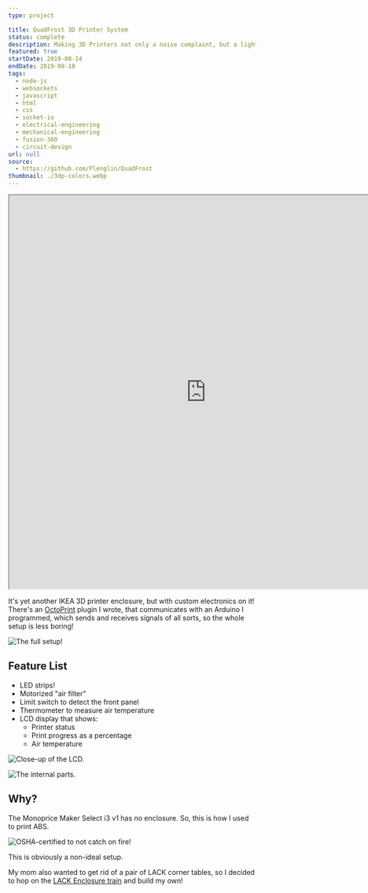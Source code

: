 ```yaml
---
type: project

title: QuadFrost 3D Printer System
status: complete
description: Making 3D Printers not only a noise complaint, but a light complaint too!
featured: true
startDate: 2019-08-14
endDate: 2019-08-18
tags:
  - node-js
  - websockets
  - javascript
  - html
  - css
  - socket-io
  - electrical-engineering
  - mechanical-engineering
  - fusion-360
  - circuit-design
url: null
source:
  - https://github.com/Plenglin/QuadFrost
thumbnail: ./3dp-colors.webp
---
```


<iframe src="https://scontent-sjc3-1.cdninstagram.com/v/t50.2886-16/68904847_424438101526920_2808151939383640760_n.mp4?efg=eyJ2ZW5jb2RlX3RhZyI6InZ0c192b2RfdXJsZ2VuLjcyMC5jYXJvdXNlbF9pdGVtLmRlZmF1bHQiLCJxZV9ncm91cHMiOiJbXCJpZ193ZWJfZGVsaXZlcnlfdnRzX290ZlwiXSJ9&_nc_ht=scontent-sjc3-1.cdninstagram.com&_nc_cat=100&_nc_ohc=DaY-m1EOTjUAX_6WC86&vs=17845708822577414_2558876867&_nc_vs=HBksFQAYJEdJOW5Hd1NJU1VVeUJvSUJBTGhDU1laUGotZ21ia1lMQUFBRhUAAsgBABUAGCRHRUkxSHdUeV8xN01Bc1lIQURFc1NzM3RTZllkYmtZTEFBQUYVAgLIAQAoABgAGwAVAAAYABaMxuKn%2B6SzPxUCKAJDMywXQCjdsi0OVgQYEmRhc2hfYmFzZWxpbmVfMV92MREAde4HAA%3D%3D&oe=5F92091A&oh=878fb5ca25a9938fff748bf48ff0150d" width="800" height="800"></iframe>

It's yet another IKEA 3D printer enclosure, but with custom electronics on it! There's an [OctoPrint](https://octoprint.org/) plugin I wrote, that communicates with an Arduino I programmed, which sends and receives signals of all sorts, so the whole setup is less boring!

![The full setup!](./full-enclosure.jpg)

## Feature List

- LED strips!
- Motorized "air filter"
- Limit switch to detect the front panel
- Thermometer to measure air temperature
- LCD display that shows:
  - Printer status
  - Print progress as a percentage
  - Air temperature

![Close-up of the LCD.](./lcd.jpg)

![The internal parts.](./internals.jpg)

## Why?

The Monoprice Maker Select i3 v1 has no enclosure. So, this is how I used to print ABS.

![OSHA-certified to not catch on fire!](./old.jpg)

This is obviously a non-ideal setup.

My mom also wanted to get rid of a pair of LACK corner tables, so I decided to hop on the [LACK Enclosure train](https://blog.prusaprinters.org/cheap-simple-3d-printer-enclosure_7785/) and build my own!
